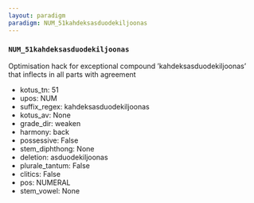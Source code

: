 ```yaml
---
layout: paradigm
paradigm: NUM_51kahdeksasduodekiljoonas
---
```

### ` NUM_51kahdeksasduodekiljoonas `

Optimisation hack for exceptional compound ’kahdeksasduodekiljoonas’ that inflects in all parts with agreement
* kotus_tn: 51
* upos: NUM
* suffix_regex: kahdeksasduodekiljoonas
* kotus_av: None
* grade_dir: weaken
* harmony: back
* possessive: False
* stem_diphthong: None
* deletion: asduodekiljoonas
* plurale_tantum: False
* clitics: False
* pos: NUMERAL
* stem_vowel: None
